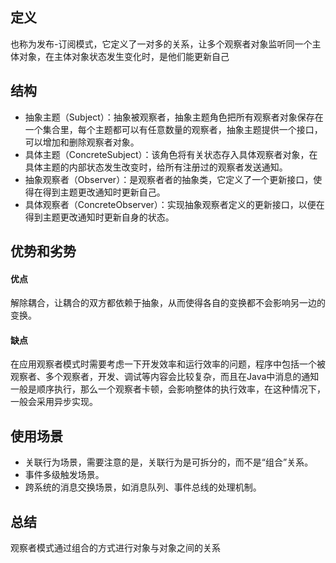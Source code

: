 ## 定义
也称为发布-订阅模式，它定义了一对多的关系，让多个观察者对象监听同一个主体对象，在主体对象状态发生变化时，是他们能更新自己

## 结构
- 抽象主题（Subject）：抽象被观察者，抽象主题角色把所有观察者对象保存在一个集合里，每个主题都可以有任意数量的观察者，抽象主题提供一个接口，可以增加和删除观察者对象。
- 具体主题（ConcreteSubject）：该角色将有关状态存入具体观察者对象，在具体主题的内部状态发生改变时，给所有注册过的观察者发送通知。
- 抽象观察者（Observer）：是观察者者的抽象类，它定义了一个更新接口，使得在得到主题更改通知时更新自己。
- 具体观察者（ConcreteObserver）：实现抽象观察者定义的更新接口，以便在得到主题更改通知时更新自身的状态。


## 优势和劣势

#### 优点
解除耦合，让耦合的双方都依赖于抽象，从而使得各自的变换都不会影响另一边的变换。
#### 缺点
在应用观察者模式时需要考虑一下开发效率和运行效率的问题，程序中包括一个被观察者、多个观察者，开发、调试等内容会比较复杂，而且在Java中消息的通知一般是顺序执行，那么一个观察者卡顿，会影响整体的执行效率，在这种情况下，一般会采用异步实现。
## 使用场景
- 关联行为场景，需要注意的是，关联行为是可拆分的，而不是“组合”关系。
- 事件多级触发场景。
- 跨系统的消息交换场景，如消息队列、事件总线的处理机制。

## 总结
观察者模式通过组合的方式进行对象与对象之间的关系

